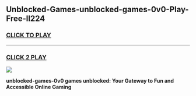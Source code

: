 
## Unblocked-Games-unblocked-games-0v0-Play-Free-ll224
<h3>
<a href="https://premium76.site?title=unblocked-games-0v0&ref=18A">CLICK TO PLAY</a></h3>
<hr>

<h3>
<a href="https://premium76.site?title=unblocked-games-0v0&ref=18A">CLICK 2 PLAY</a>
  
</h3>

<a href="https://premium76.site?title=unblocked-games-0v0&ref=18A"><img src="https://clearcache.store/games.png"></a>


**unblocked-games-0v0 games unblocked: Your Gateway to Fun and Accessible Online Gaming**
